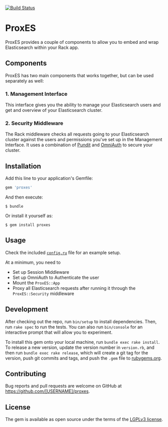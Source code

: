 [![Build Status](https://travis-ci.org/EagerELK/proxes.svg?branch=master)](https://travis-ci.org/EagerELK/proxes)

# ProxES

ProxES provides a couple of components to allow you to embed and wrap
Elasticsearch within your Rack app.

## Components

ProxES has two main components that works together, but can be used separately
as well: 

### 1. Management Interface

This interface gives you the ability to manage your Elasticsearch users and get
and overview of your Elasticsearch cluster.

### 2. Security Middleware

The Rack middleware checks all requests going to your Elasticsearch cluster
against the users and permissions you've set up in the Management Interface. It
uses a combination of [Pundit](https://github.com/elabs/pundit) and
[OmniAuth](https://github.com/omniauth/omniauth) to secure your cluster.

## Installation

Add this line to your application's Gemfile:

```ruby
gem 'proxes'
```

And then execute:

    $ bundle

Or install it yourself as:

    $ gem install proxes

## Usage

Check the included [`config.ru`](https://github.com/EagerELK/proxes/blob/master/config.ru) file for an example setup.

At a minimum, you need to

* Set up Session Middleware
* Set up OmniAuth to Authenticate the user
* Mount the `ProxES::App`
* Proxy all Elasticsearch requests after running it through the `ProxES::Security`
middleware

## Development

After checking out the repo, run `bin/setup` to install dependencies. Then, run `rake spec` to run the tests. You can also run `bin/console` for an interactive prompt that will allow you to experiment.

To install this gem onto your local machine, run `bundle exec rake install`. To release a new version, update the version number in `version.rb`, and then run `bundle exec rake release`, which will create a git tag for the version, push git commits and tags, and push the `.gem` file to [rubygems.org](https://rubygems.org).

## Contributing

Bug reports and pull requests are welcome on GitHub at https://github.com/[USERNAME]/proxes.

## License

The gem is available as open source under the terms of the [LGPLv3 license](http://www.gnu.org/licenses/lgpl-3.0.html).

